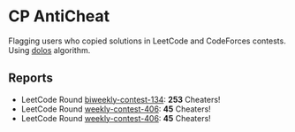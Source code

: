 # CP AntiCheat
Flagging users who copied solutions in LeetCode and CodeForces contests. Using [dolos](https://dolos.ugent.be/) algorithm.

## Reports
- LeetCode Round [biweekly-contest-134](leetcode/biweekly-contest-134): **253** Cheaters!
- LeetCode Round [weekly-contest-406](leetcode/weekly-contest-406): **45** Cheaters!
- LeetCode Round [weekly-contest-406](leetcode/weekly-contest-406): **45** Cheaters!